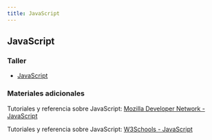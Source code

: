```yaml
---
title: JavaScript
---
```


## JavaScript

### Taller

- [JavaScript](https://mfvargas.github.io/pres-javascript/)

### Materiales adicionales

Tutoriales y referencia sobre JavaScript: [Mozilla Developer Network - JavaScript](https://developer.mozilla.org/es/docs/Web/JavaScript)

Tutoriales y referencia sobre JavaScript: [W3Schools - JavaScript](https://www.w3schools.com/js/)
